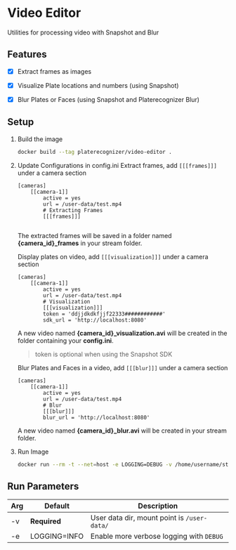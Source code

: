 # Video Editor
Utilities for processing video with Snapshot and Blur

## Features
- [x] Extract frames as images
- [x] Visualize Plate locations and numbers (using Snapshot)
- [x] Blur Plates or Faces (using Snapshot and Platerecognizer Blur)


## Setup

1. Build the image
    ```bash
    docker build --tag platerecognizer/video-editor .

    ```
2. Update Configurations in config.ini
    Extract frames, add `[[[frames]]]` under a camera section
    ```text
    [cameras]
        [[camera-1]]
            active = yes
            url = /user-data/test.mp4
            # Extracting Frames
            [[[frames]]]


    ```
    The extracted frames will be saved in a folder named **{camera_id}_frames** in your stream folder.

    Display plates on video, add `[[[visualization]]]` under a camera section
    ```text
    [cameras]
        [[camera-1]]
            active = yes
            url = /user-data/test.mp4
            # Visualization
            [[[visualization]]]
            token = 'ddjjdkdkfjjf22333############'
            sdk_url = 'http://localhost:8080'

    ```
    A new video named **{camera_id}_visualization.avi** will be created in the folder containing your **config.ini**.
    > token is optional when using the Snapshot SDK
   
    Blur Plates and Faces in a video, add `[[[blur]]]` under a camera section
    ```text
    [cameras]
        [[camera-1]]
            active = yes
            url = /user-data/test.mp4
            # Blur
            [[[blur]]]
            blur_url = 'http://localhost:8080'

    ```
    A new video named **{camera_id}_blur.avi** will be created in your stream folder.


4. Run Image
    ```bash
    docker run --rm -t --net=host -e LOGGING=DEBUG -v /home/username/stream:/user-data platerecognizer/video-editor
   
    ```

## Run Parameters

| Arg | Default | Description |
| --- | ----------- | --------- |
| -v | **Required** | User data dir, mount point is `/user-data/` |
| -e | LOGGING=INFO | Enable more verbose logging with `DEBUG` |
